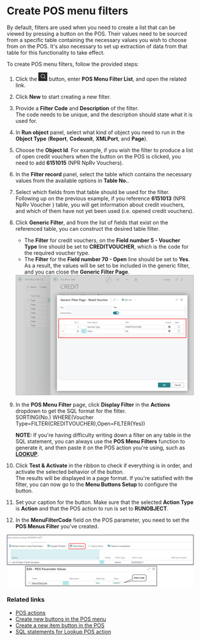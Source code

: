 # Create POS menu filters

By default, filters are used when you need to create a list that can be viewed by pressing a button on the POS. Their values need to be sourced from a specific table containing the necessary values you wish to choose from on the POS. It's also necessary to set up extraction of data from that table for this functionality to take effect. 

To create POS menu filters, follow the provided steps: 

1. Click the ![Lightbulb that opens the Tell Me feature](../../../images/Icons/Lightbulb_icon.png "Tell Me what you want to do") button, enter **POS Menu Filter List**, and open the related link.
2. Click **New** to start creating a new filter. 
3. Provide a **Filter Code** and **Description** of the filter.   
   The code needs to be unique, and the description should state what it is used for. 
4. In **Run object** panel, select what kind of object you need to run in the **Object Type** (**Report**, **Codeunit**, **XMLPort**, and **Page**).    
5. Choose the **Object Id**.
   For example, if you wish the filter to produce a list of open credit vouchers when the button on the POS is clicked, you need to add **6151015** (NPR NpRv Vouchers).
6. In the **Filter record** panel, select the table which contains the necessary values from the available options in **Table No.**. 
7. Select which fields from that table should be used for the filter.    
   Following up on the previous example, if you reference **6151013** (NPR NpRv Voucher ) table, you will get information about credit vouchers, and which of them have not yet been used (i.e. opened credit vouchers). 
8. Click **Generic Filter**, and from the list of fields that exist on the referenced table, you can construct the desired table filter.    
   - The **Filter** for credit vouchers, on the **Field number 5 - Voucher Type** line should be set to **CREDITVOUCHER**, which is the code for the required voucher type.
   - The **Filter** for the **Field number 70 - Open** line should be set to **Yes**.
     As a result, the values will be set to be included in the generic filter, and you can close the **Generic Filter Page**.

   <img src="../images/generic_filter_page.PNG" width="550">

9. In the **POS Menu Filter** page, click **Display Filter** in the **Actions** dropdown to get the SQL format for the filter.     
    SORTING(No.) WHERE(Voucher Type=FILTER(CREDITVOUCHER),Open=FILTER(Yes))
    
    **NOTE:**
    If you're having difficulty writing down a filter on any table in the SQL statement, you can always use the **POS Menu Filters** function to generate it, and then paste it on the POS action you're using, such as [**LOOKUP**](../reference/sql_pos_action_filter.md).

10. Click **Test & Activate** in the ribbon to check if everything is in order, and activate the selected behavior of the button.     
    The results will be displayed in a page format. If you're satisfied with the filter, you can now go to the **Menu Buttons Setup** to configure the button.
11. Set your caption for the button. Make sure that the selected **Action Type** is **Action** and that the POS action to run is set to **RUNOBJECT**. 
12. In the **MenuFilterCode** field on the POS parameter, you need to set the **POS Menus Filter** you've created. 

   ![pos_menus_runobject](../images/pos_menus_button_runobject.png)

### Related links

- [POS actions](../reference/pos_actions.md)
- [Create new buttons in the POS menu](../howto/add_button_to_pos_menu.md)
- [Create a new item button in the POS](../howto/Create_a_new_item_button_in_the_POS.md)
- [SQL statements for Lookup POS action](../reference/sql_pos_action_filter.md)